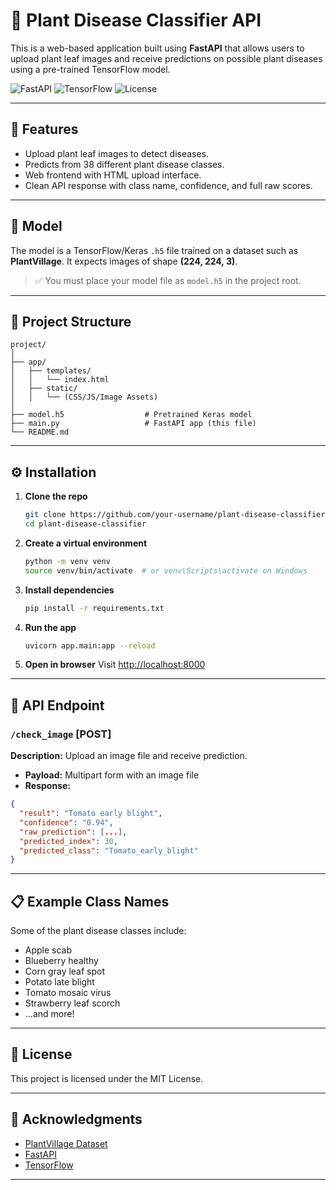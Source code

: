 
# 🌿 Plant Disease Classifier API

This is a web-based application built using **FastAPI** that allows users to upload plant leaf images and receive predictions on possible plant diseases using a pre-trained TensorFlow model.

![FastAPI](https://img.shields.io/badge/Built%20With-FastAPI-009688?style=flat-square&logo=fastapi)
![TensorFlow](https://img.shields.io/badge/Powered%20By-TensorFlow-FF6F00?style=flat-square&logo=tensorflow)
![License](https://img.shields.io/badge/license-MIT-green.svg)

---

## 🚀 Features

- Upload plant leaf images to detect diseases.
- Predicts from 38 different plant disease classes.
- Web frontend with HTML upload interface.
- Clean API response with class name, confidence, and full raw scores.

---

## 🧠 Model

The model is a TensorFlow/Keras `.h5` file trained on a dataset such as **PlantVillage**. It expects images of shape **(224, 224, 3)**.

> ✅ You must place your model file as `model.h5` in the project root.

---

## 📂 Project Structure

```
project/
│
├── app/
│   ├── templates/
│   │   └── index.html
│   ├── static/
│   │   └── (CSS/JS/Image Assets)
│
├── model.h5                  # Pretrained Keras model
├── main.py                   # FastAPI app (this file)
└── README.md
```

---

## ⚙️ Installation

1. **Clone the repo**
   ```bash
   git clone https://github.com/your-username/plant-disease-classifier.git
   cd plant-disease-classifier
   ```

2. **Create a virtual environment**
   ```bash
   python -m venv venv
   source venv/bin/activate  # or venv\Scripts\activate on Windows
   ```

3. **Install dependencies**
   ```bash
   pip install -r requirements.txt
   ```

4. **Run the app**
   ```bash
   uvicorn app.main:app --reload
   ```

5. **Open in browser**
   Visit [http://localhost:8000](http://localhost:8000)

---

## 🧪 API Endpoint

### `/check_image` [POST]

**Description:** Upload an image file and receive prediction.

- **Payload:** Multipart form with an image file
- **Response:**
```json
{
  "result": "Tomato early blight",
  "confidence": "0.94",
  "raw_prediction": [...],
  "predicted_index": 30,
  "predicted_class": "Tomato_early_blight"
}
```

---

## 📋 Example Class Names

Some of the plant disease classes include:

- Apple scab
- Blueberry healthy
- Corn gray leaf spot
- Potato late blight
- Tomato mosaic virus
- Strawberry leaf scorch
- ...and more!

---

## 📜 License

This project is licensed under the MIT License.

---

## 🙌 Acknowledgments

- [PlantVillage Dataset](https://www.kaggle.com/datasets/emmarex/plantdisease)
- [FastAPI](https://fastapi.tiangolo.com/)
- [TensorFlow](https://www.tensorflow.org/)

---
